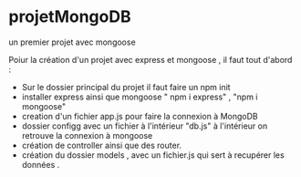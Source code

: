 # projetMongoDB
un premier projet avec mongoose 

Poiur la création d'un projet avec express et mongoose , il faut tout d'abord :
- Sur le dossier principal du projet il faut faire un npm init
- installer express ainsi que mongoose " npm i express" , "npm i mongoose"
- creation d'un fichier app.js pour faire la connexion à MongoDB 
- dossier configg avec un fichier à l'intérieur "db.js" à l'intérieur on retrouve la connexion à mongoose
- création de controller ainsi que des router.
- création du dossier models , avec un fichier.js qui sert à recupérer les données .
